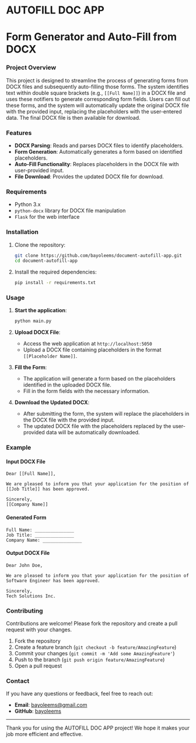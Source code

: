 
# AUTOFILL DOC APP

# Form Generator and Auto-Fill from DOCX

### Project Overview

This project is designed to streamline the process of generating forms from DOCX files and subsequently auto-filling those forms. The system identifies text within double square brackets (e.g., `[[Full Name]]`) in a DOCX file and uses these notifiers to generate corresponding form fields. Users can fill out these forms, and the system will automatically update the original DOCX file with the provided input, replacing the placeholders with the user-entered data. The final DOCX file is then available for download.

### Features

- **DOCX Parsing**: Reads and parses DOCX files to identify placeholders.
- **Form Generation**: Automatically generates a form based on identified placeholders.
- **Auto-Fill Functionality**: Replaces placeholders in the DOCX file with user-provided input.
- **File Download**: Provides the updated DOCX file for download.

### Requirements

- Python 3.x
- `python-docx` library for DOCX file manipulation
- `Flask` for the web interface

### Installation

1. Clone the repository:
    ```sh
    git clone https://github.com/bayoleems/document-autofill-app.git
    cd document-autofill-app
    ```

2. Install the required dependencies:
    ```sh
    pip install -r requirements.txt
    ```

### Usage

1. **Start the application**:
    ```sh
    python main.py
    ```

2. **Upload DOCX File**:
    - Access the web application at `http://localhost:5050`
    - Upload a DOCX file containing placeholders in the format `[[Placeholder Name]]`.

3. **Fill the Form**:
    - The application will generate a form based on the placeholders identified in the uploaded DOCX file.
    - Fill in the form fields with the necessary information.

4. **Download the Updated DOCX**:
    - After submitting the form, the system will replace the placeholders in the DOCX file with the provided input.
    - The updated DOCX file with the placeholders replaced by the user-provided data will be automatically downloaded.

### Example

#### Input DOCX File
```plaintext
Dear [[Full Name]],

We are pleased to inform you that your application for the position of [[Job Title]] has been approved.

Sincerely,
[[Company Name]]
```

#### Generated Form
```
Full Name: _______________
Job Title: _______________
Company Name: _______________
```

#### Output DOCX File
```plaintext
Dear John Doe,

We are pleased to inform you that your application for the position of Software Engineer has been approved.

Sincerely,
Tech Solutions Inc.
```

### Contributing

Contributions are welcome! Please fork the repository and create a pull request with your changes.

1. Fork the repository
2. Create a feature branch (`git checkout -b feature/AmazingFeature`)
3. Commit your changes (`git commit -m 'Add some AmazingFeature'`)
4. Push to the branch (`git push origin feature/AmazingFeature`)
5. Open a pull request


### Contact

If you have any questions or feedback, feel free to reach out:

- **Email**: bayoleems@gmail.com
- **GitHub**: [bayoleems](https://github.com/bayoleems)

---

Thank you for using the AUTOFILL DOC APP project! We hope it makes your job more efficient and effective.